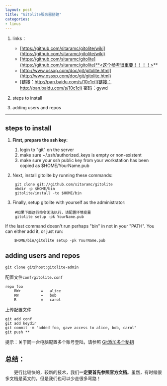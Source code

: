 ```yaml
---
layout: post
title: "Gitolite服务器搭建"
categories:
- linus
---
```


1. links：<br/>	

	- [https://github.com/sitaramc/gitolite/wiki](https://github.com/sitaramc/gitolite/wiki)
	- [https://github.com/sitaramc/gitolite](https://github.com/sitaramc/gitolite)**<这个参考很重要！！！！>**
	- [http://www.ossxp.com/doc/git/gitolite.html](http://www.ossxp.com/doc/git/gitolite.html)
	- [链接：http://pan.baidu.com/s/10c1ci](链接：http://pan.baidu.com/s/10c1ci) 密码：gywd
2. steps to install
3. adding users and repos


----
## steps to install ##
1. **First, prepare the ssh key:**
	1. login to "git" on the server
	2. make sure ~/.ssh/authorized_keys is empty or non-existent
	3. make sure your ssh public key from your workstation has been copied as $HOME/YourName.pub
2. Next, install gitolite by running these commands:
	
		git clone git://github.com/sitaramc/gitolite
		mkdir -p $HOME/bin
		gitolite/install -to $HOME/bin
3. Finally, setup gitolite with yourself as the administrator:
		
		#如果下面这行命令无法执行，请配置环境变量
		gitolite setup -pk YourName.pub
If the last command doesn't run perhaps "bin" in not in your "PATH". You can either add it, or just run:

		$HOME/bin/gitolite setup -pk YourName.pub

## adding users and repos ##

	git clone git@host:gitolite-admin

配置文件`conf/gitolite.conf`

	repo foo
	    RW+         =   alice
	    RW          =   bob
	    R           =   carol
上传配置文件

	git add conf
	git add keydir
	git commit -m "added foo, gave access to alice, bob, carol"
	git push **
提示：关于同一台电脑配置多个账号登陆，请参照 [Git添加多个秘钥](http://www.fmeng.me/linus/2015/01/26/mutil-git-ssh-key.html)

## 总结： ##
&emsp;&emsp;更行比较快的，较新的技术，我们**一定要首先参照官方文档**。虽然，有时候很多文档是英文的，但是我们也可以少走很多弯路！
